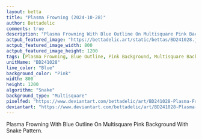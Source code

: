 ```yaml
---
layout: betta
title: "Plasma Frowning (2024-10-28)"
author: Bettadelic
comments: true
description: "Plasma Frowning With Blue Outline On Multisquare Pink Background With Snake Pattern."
actpub_featured_image: "https://bettadelic.art/static/bettas/BD241028.jpg"
actpub_featured_image_width: 800
actpub_featured_image_height: 1200
tags: [Plasma Frowning, Blue Outline, Pink Background, Multisquare Background Pattern, Snake Pattern, October 2024]
unitName: "BD241028"
line_color: "Blue"
background_color: "Pink"
width: 800
height: 1200
algorithm: "Snake"
background_type: "Multisquare"
pixelfed: "https://www.deviantart.com/bettadelic/art/BD241028-Plasma-Frowning-2024-10-28-1115494319"
deviantart: "https://www.deviantart.com/bettadelic/art/BD241028-Plasma-Frowning-2024-10-28-1115494319"
---
```


Plasma Frowning With Blue Outline On Multisquare Pink Background With Snake Pattern.
